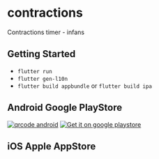 # contractions

Contractions timer - infans

## Getting Started

- `flutter run`
- `flutter gen-l10n`
- `flutter build appbundle` or `flutter build ipa`

## Android Google PlayStore

[![qrcode android](./assets/qrcode-android.png])](https://play.google.com/store/apps/details?id=be.infans.contractions)
[![Get it on google playstore](./assets/GetItOnGooglePlay_Badge_Web_color_English.png])](https://play.google.com/store/apps/details?id=be.infans.contractions)

## iOS Apple AppStore

